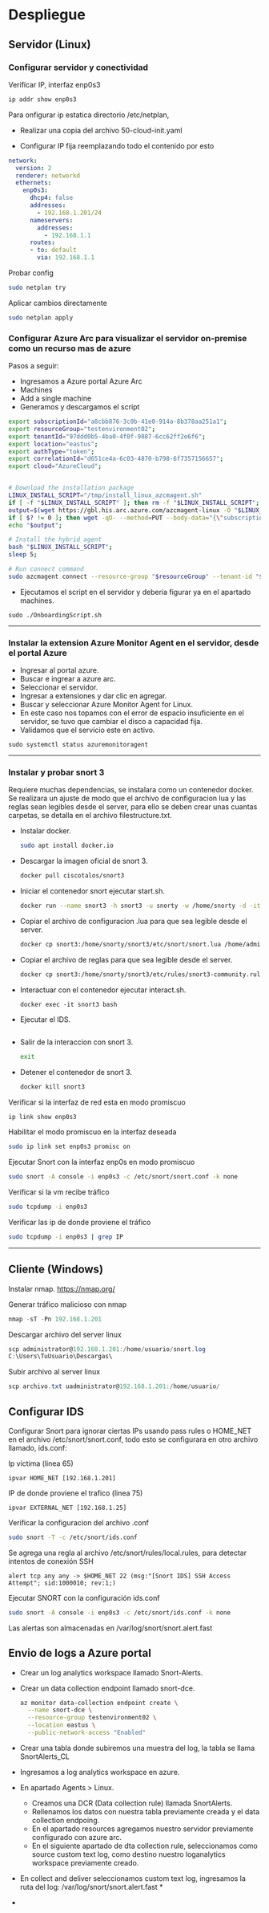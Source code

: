 # Despliegue

## Servidor (Linux)

### Configurar servidor y conectividad
Verificar IP, interfaz enp0s3
```bash
ip addr show enp0s3
```
Para onfigurar ip estatica directorio /etc/netplan, 

* Realizar una copia del archivo 50-cloud-init.yaml

* Configurar IP fija reemplazando todo el contenido por esto
```yaml
network:
  version: 2
  renderer: networkd
  ethernets:
    enp0s3:
      dhcp4: false
      addresses:
        - 192.168.1.201/24
      nameservers:
        addresses:
          - 192.168.1.1
      routes:
      - to: default
        via: 192.168.1.1
```
Probar config
```bash
sudo netplan try
```
Aplicar cambios directamente
```bash
sudo netplan apply
```
### Configurar Azure Arc para visualizar el servidor on-premise como un recurso mas de azure

Pasos a seguir:
* Ingresamos a Azure portal Azure Arc 
* Machines 
* Add a single machine 
* Generamos y descargamos el script
```bash
export subscriptionId="a8cbb876-3c0b-41e0-914a-8b378aa251a1";
export resourceGroup="testenvironment02";
export tenantId="97ddd0b5-4ba0-4f0f-9887-6cc62ff2e6f6";
export location="eastus";
export authType="token";
export correlationId="d651ce4a-6c03-4870-b798-6f7357156657";
export cloud="AzureCloud";


# Download the installation package
LINUX_INSTALL_SCRIPT="/tmp/install_linux_azcmagent.sh"
if [ -f "$LINUX_INSTALL_SCRIPT" ]; then rm -f "$LINUX_INSTALL_SCRIPT"; fi;
output=$(wget https://gbl.his.arc.azure.com/azcmagent-linux -O "$LINUX_INSTALL_SCRIPT" 2>&1);
if [ $? != 0 ]; then wget -qO- --method=PUT --body-data="{\"subscriptionId\":\"$subscriptionId\",\"resourceGroup\":\"$resourceGroup\",\"tenantId\":\"$tenantId\",\"location\":\"$location\",\"correlationId\":\"$correlationId\",\"authType\":\"$authType\",\"operation\":\"onboarding\",\"messageType\":\"DownloadScriptFailed\",\"message\":\"$output\"}" "https://gbl.his.arc.azure.com/log" &> /dev/null || true; fi;
echo "$output";

# Install the hybrid agent
bash "$LINUX_INSTALL_SCRIPT";
sleep 5;

# Run connect command
sudo azcmagent connect --resource-group "$resourceGroup" --tenant-id "$tenantId" --location "$location" --subscription-id "$subscriptionId" --cloud "$cloud" --correlation-id "$correlationId";
```
   
* Ejecutamos el script en el servidor y deberia figurar ya en el apartado machines.
```
sudo ./OnboardingScript.sh
```
---
### Instalar la extension Azure Monitor Agent en el servidor, desde el portal Azure

* Ingresar al portal azure.
* Buscar e ingrear a azure arc.
* Seleccionar el servidor.
* Ingresar a extensiones y dar clic en agregar.
* Buscar y seleccionar Azure Monitor Agent for Linux.
* En este caso nos topamos con el error de espacio insuficiente en el servidor, se tuvo que cambiar el disco a capacidad fija.
* Validamos que el servicio este en activo.
```
sudo systemctl status azuremonitoragent
```
---
### Instalar y probar snort 3

Requiere muchas dependencias, se instalara como un contenedor docker. Se realizara un ajuste de modo que el archivo de configuracion lua y las reglas sean legibles desde el server, para ello se deben crear unas cuantas carpetas, se detalla en el archivo filestructure.txt.
* Instalar docker.
  ```bash
  sudo apt install docker.io
  ```
* Descargar la imagen oficial de snort 3.
  ```bash
  docker pull ciscotalos/snort3
  ```
* Iniciar el contenedor snort ejecutar start.sh.
  ```bash
  docker run --name snort3 -h snort3 -u snorty -w /home/snorty -d -it ciscotalos/snort3 bash
  ```
* Copiar el archivo de configuracion .lua para que sea legible desde el server.
  ```bash
  docker cp snort3:/home/snorty/snort3/etc/snort/snort.lua /home/administrator/snort/snortconfig/snort.lua
  ``` 
* Copiar el archivo de reglas para que sea legible desde el server.
  ```bash
  docker cp snort3:/home/snorty/snort3/etc/rules/snort3-community.rules /home/administrator/snort/snortconfig/rules/
  ```





* Interactuar con el contenedor ejecutar interact.sh.
  ```
  docker exec -it snort3 bash
  ```

* Ejecutar el IDS.
  ```bash
  ```
* Salir de la interaccion con snort 3.
  ```bash
  exit
  ```
* Detener el contenedor de snort 3.
  ```bash
  docker kill snort3
  ```













Verificar si la interfaz de red esta en modo promiscuo
```bash
ip link show enp0s3
```
Habilitar el modo promiscuo en la interfaz deseada
```bash
sudo ip link set enp0s3 promisc on
```
Ejecutar Snort con la interfaz enp0s en modo promiscuo
```bash
sudo snort -A console -i enp0s3 -c /etc/snort/snort.conf -k none
```
Verificar si la vm recibe tráfico
```bash
sudo tcpdump -i enp0s3
```
Verificar las ip de donde proviene el tráfico
```bash
sudo tcpdump -i enp0s3 | grep IP
```
---
## Cliente (Windows)
Instalar nmap.
https://nmap.org/

Generar tráfico malicioso con nmap
```powershell
nmap -sT -Pn 192.168.1.201
```
Descargar archivo del server linux

```powershell
scp administrator@192.168.1.201:/home/usuario/snort.log 
C:\Users\TuUsuario\Descargas\
```

Subir archivo al server linux
```powershell
scp archivo.txt uadministrator@192.168.1.201:/home/usuario/
```



## Configurar IDS

Configurar Snort para ignorar ciertas IPs usando pass rules o HOME_NET en el archivo /etc/snort/snort.conf, todo esto se configurara en otro archivo llamado, ids.conf:

Ip victima (linea 65)
```
ipvar HOME_NET [192.168.1.201]
```
IP de donde proviene el trafico (linea 75)
```
ipvar EXTERNAL_NET [192.168.1.25]
```
Verificar la configuracion del archivo .conf
```bash
sudo snort -T -c /etc/snort/ids.conf
```
Se agrega una regla al archivo /etc/snort/rules/local.rules, para detectar intentos de conexión SSH
```
alert tcp any any -> $HOME_NET 22 (msg:"[Snort IDS] SSH Access Attempt"; sid:1000010; rev:1;)
```
Ejecutar SNORT con la configuración ids.conf
```bash
sudo snort -A console -i enp0s3 -c /etc/snort/ids.conf -k none
```
Las alertas son almacenadas en /var/log/snort/snort.alert.fast

## Envio de logs a Azure portal
* Crear un log analytics workspace llamado Snort-Alerts.
* Crear un data collection endpoint llamado snort-dce.
  ```bash
  az monitor data-collection endpoint create \
    --name snort-dce \
    --resource-group testenvironment02 \
    --location eastus \
    --public-network-access "Enabled"
  ```

* Crear una tabla donde subiremos una muestra del log, la tabla se llama SnortAlerts_CL
* Ingresamos a log analytics workspace en azure.
* En apartado Agents > Linux.
  * Creamos una DCR (Data collection rule) llamada SnortAlerts.
  * Rellenamos los datos con nuestra tabla previamente creada y el data collection endpoing.
  * En el apartado resources agregamos nuestro servidor previamente configurado con azure arc.
  * En el siguiente apartado de dta collection rule, seleccionamos como source custom text log, como destino nuestro loganalytics workspace previamente creado.
* En collect and deliver seleccionamos custom text log, ingresamos la ruta del log: /var/log/snort/snort.alert.fast
  * 
* 



